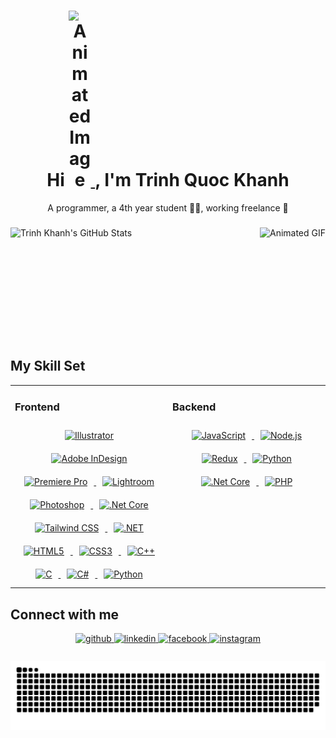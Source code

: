 <div align="center">
  <h1 align="center" class="heading-element" dir="auto">
    Hi 
    <a target="_blank" rel="noopener noreferrer nofollow" href="https://camo.githubusercontent.com/d552948e7884c41fde2d32b9221d79f0df2076c7d824aaab954ca93f53d95884/68747470733a2f2f6d656469612e67697068792e636f6d2f6d656469612f6876524a434c467a6361737252346961377a2f67697068792e676966">
        <img src="https://camo.githubusercontent.com/d552948e7884c41fde2d32b9221d79f0df2076c7d824aaab954ca93f53d95884/68747470733a2f2f6d656469612e67697068792e636f6d2f6d656469612f6876524a434c467a6361737252346961377a2f67697068792e676966" style="width: 35px; max-width: 100%; display: inline-block;" alt="Animated Image" />
    </a>, 
    I'm  Trinh Quoc Khanh
</h1>
  <p>A programmer, a 4th year student 👨‍💻, working freelance 🚀</p>
</div>

###

<div style="display: flex; justify-content: space-between; align-items: center; width: 100%;">
  <img src="https://github-readme-stats.vercel.app/api?username=trinhkhanh29&show_icons=true&count_private=true&hide_border=true" alt="Trinh Khanh's GitHub Stats" style="height: 180px; width: auto; margin-right: 20px;" />
  <img src="https://media.giphy.com/media/LBFPLXkgoVm80dx6sP/giphy.gif" alt="Animated GIF" style="height: 180px; width: auto; margin-left: 20px;" />
</div>


###

## My Skill Set  
<table><tr><td valign="top" width="33%">

### Frontend  
<div align="center">  
<a href="https://www.adobe.com/in/products/illustrator.html" target="_blank">
    <img style="margin: 10px" src="https://profilinator.rishav.dev/skills-assets/adobe_illustrator-icon.svg" alt="Illustrator" height="50" />
</a>  
<a href="https://www.adobe.com/in/products/indesign.html" target="_blank">
    <img style="margin: 10px" src="https://profilinator.rishav.dev/skills-assets/adobeindesign.svg" alt="Adobe InDesign" height="50" />
</a>  
<a href="https://www.adobe.com/in/products/premiere.html" target="_blank">
    <img style="margin: 10px" src="https://profilinator.rishav.dev/skills-assets/adobepremierepro.png" alt="Premiere Pro" height="50" />
</a>  
<a href="https://www.adobe.com/products/photoshop-lightroom.html" target="_blank">
    <img style="margin: 10px" src="https://profilinator.rishav.dev/skills-assets/lightroom.png" alt="Lightroom" height="50" />
</a>  
<a href="https://www.adobe.com/in/products/photoshop.html" target="_blank">
    <img style="margin: 10px" src="https://profilinator.rishav.dev/skills-assets/photoshop-plain.svg" alt="Photoshop" height="50" />
</a>  
<a href="https://dotnet.microsoft.com/download" target="_blank">
    <img style="margin: 10px" src="https://profilinator.rishav.dev/skills-assets/dotnetcore.png" alt=".Net Core" height="50" />
</a>  
<a href="https://www.tailwindcss.com/" target="_blank">
    <img style="margin: 10px" src="https://profilinator.rishav.dev/skills-assets/tailwindcss.svg" alt="Tailwind CSS" height="50" />
</a>  
<a href="https://dotnet.microsoft.com/download/dotnet-framework" target="_blank">
    <img style="margin: 10px" src="https://profilinator.rishav.dev/skills-assets/dot-net-original-wordmark.svg" alt=".NET" height="50" />
</a>  
<a href="https://en.wikipedia.org/wiki/HTML5" target="_blank">
    <img style="margin: 10px" src="https://profilinator.rishav.dev/skills-assets/html5-original-wordmark.svg" alt="HTML5" height="50" />
</a>  
<a href="https://www.w3schools.com/css/" target="_blank">
    <img style="margin: 10px" src="https://profilinator.rishav.dev/skills-assets/css3-original-wordmark.svg" alt="CSS3" height="50" />
</a>  
<a href="https://www.cplusplus.com/" target="_blank">
    <img style="margin: 10px" src="https://profilinator.rishav.dev/skills-assets/cplusplus-original.svg" alt="C++" height="50" />
</a>  
<a href="https://www.cprogramming.com/" target="_blank">
    <img style="margin: 10px" src="https://profilinator.rishav.dev/skills-assets/c-original.svg" alt="C" height="50" />
</a>  
<a href="https://docs.microsoft.com/en-us/dotnet/csharp/" target="_blank">
    <img style="margin: 10px" src="https://profilinator.rishav.dev/skills-assets/csharp-original.svg" alt="C#" height="50" />
</a>  
<a href="https://www.python.org/" target="_blank">
    <img style="margin: 10px" src="https://profilinator.rishav.dev/skills-assets/python-original.svg" alt="Python" height="50" />
</a>  
</div>

</td><td valign="top" width="33%">

### Backend  
<div align="center">  
<a href="https://www.javascript.com/" target="_blank">
    <img style="margin: 10px" src="https://profilinator.rishav.dev/skills-assets/javascript-original.svg" alt="JavaScript" height="50" />
</a>  
<a href="https://nodejs.org/" target="_blank">
    <img style="margin: 10px" src="https://profilinator.rishav.dev/skills-assets/nodejs-original-wordmark.svg" alt="Node.js" height="50" />
</a>  
<a href="https://redux.js.org/" target="_blank">
    <img style="margin: 10px" src="https://profilinator.rishav.dev/skills-assets/redux-original.svg" alt="Redux" height="50" />
</a>  
<a href="https://www.python.org/" target="_blank">
    <img style="margin: 10px" src="https://profilinator.rishav.dev/skills-assets/python-original.svg" alt="Python" height="50" />
</a>  
<a href="https://dotnet.microsoft.com/download" target="_blank">
    <img style="margin: 10px" src="https://profilinator.rishav.dev/skills-assets/dotnetcore.png" alt=".Net Core" height="50" />
</a>  
<a href="https://www.php.net/" target="_blank">
    <img style="margin: 10px" src="https://profilinator.rishav.dev/skills-assets/php-original.svg" alt="PHP" height="50" />
</a>  
</div>

</td></tr></table>

###

## Connect with me  
<div align="center">
<a href="https://github.com/trinhkhanh29" target="_blank">
<img src=https://img.shields.io/badge/github-%2324292e.svg?&style=for-the-badge&logo=github&logoColor=white alt=github style="margin-bottom: 5px;" />
</a>
<a href="https://linkedin.com/in/trinhkhanhh/" target="_blank">
<img src=https://img.shields.io/badge/linkedin-%231E77B5.svg?&style=for-the-badge&logo=linkedin&logoColor=white alt=linkedin style="margin-bottom: 5px;" />
</a>
<a href="https://www.facebook.com/lawyer.trinh/" target="_blank">
<img src=https://img.shields.io/badge/facebook-%232E87FB.svg?&style=for-the-badge&logo=facebook&logoColor=white alt=facebook style="margin-bottom: 5px;" />
</a>
<a href="https://instagram.com/lawyer.trinh/" target="_blank">
<img src=https://img.shields.io/badge/instagram-%23000000.svg?&style=for-the-badge&logo=instagram&logoColor=white alt=instagram style="margin-bottom: 5px;" />
</a>  
</div>  

###
![GitHub Contribution Grid Snake](https://raw.githubusercontent.com/Platane/snk/output/github-contribution-grid-snake.svg)

###
